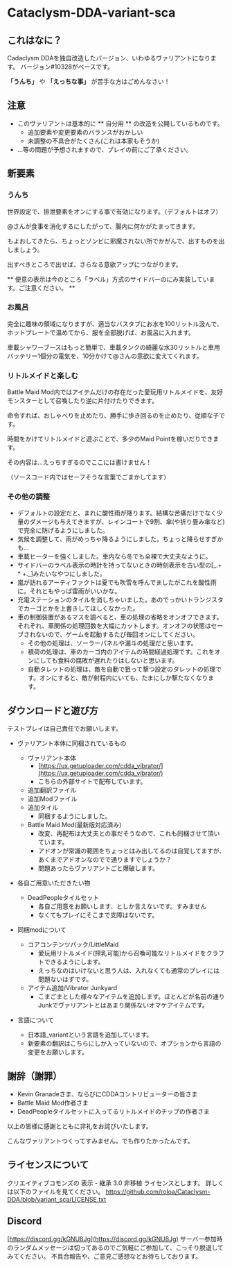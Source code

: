 
# Cataclysm-DDA-variant-sca

## これはなに？

Cadaclysm DDAを独自改造したバージョン、いわゆるヴァリアントになります。
バージョン#10328がベースです。

 **「うんち」** や **「えっちな事」** が苦手な方はごめんなさい！

## 注意

- このヴァリアントは基本的に ** 自分用 ** の改造を公開しているものです。
  - 追加要素や変更要素のバランスがおかしい
  - 未調整の不具合がたくさん(これは本家もそうか)
- ...等の問題が予想されますので、プレイの前にご了承ください。

## 新要素

### うんち

世界設定で、排泄要素をオンにする事で有効になります。（デフォルトはオフ）

@さんが食事を消化するにしたがって、腸内に何かがたまってきます。

もよおしてきたら、ちょっとゾンビに邪魔されない所でかがんで、出すものを出しましょう。

出すべきところで出せば、さらなる意欲アップにつながります。

** 便意の表示は今のところ「ラベル」方式のサイドバーのにみ実装しています。ご注意ください。 **

### お風呂

完全に趣味の領域になりますが、適当なバスタブにお水を100リットル汲んで、ホットプレートで温めてから、服を全部脱げば、お風呂に入れます。

車載シャワーブースはもっと簡単で、車載タンクの綺麗な水30リットルと車用バッテリー1個分の電気を、10分かけて@さんの意欲に変えてくれます。

### リトルメイドと楽しむ

Battle Maid Mod内ではアイテムだけの存在だった愛玩用リトルメイドを、友好モンスターとして召喚したり逆に片付けたりできます。

命令すれば、おしゃべりを止めたり、勝手に歩き回るのを止めたり、従順な子です。

時間をかけてリトルメイドと遊ぶことで、多少のMaid Pointを稼いだりできます。

その内容は...えっちすぎるのでここには書けません！

（ソースコード内ではセーフそうな言葉でごまかしてます）

### その他の調整

- デフォルトの設定だと、まれに酸性雨が降ります。結構な苦痛だけでなく少量のダメージも与えてきますが、レインコートで9割、傘(や折り畳み傘など)で完全に防げるようにしました。
- 気候を調整して、雨がめっちゃ降るようにしました。ちょっと降らせすぎかも...
- 車載ヒーターを強くしました。車内なら冬でも全裸で大丈夫なように。
- サイドバーのラベル表示の時計を持ってないときの時刻表示を古い型の[\_.+ * +.\_]みたいなやつにしました。
- 嵐が訪れるアーティファクトは夏でも吹雪を呼んでましたがこれを酸性雨に。それともやっぱ雷雨がいいかな。
- 充電ステーションのタイルを消しちゃいました。あのでっかいトランジスタでカーゴとかを上書きしてほしくなかった。
- 車の制御装置があるマスを調べると、車の処理の省略をオンオフできます。それぞれ、車関係の処理回数を大幅にカットします。オンオフの状態はセーブされないので、ゲームを起動するたび毎回オンにしてください。
  - その他の処理は、ソーラーパネルや漏斗の処理だと思います。
  - 積荷の処理は、車のカーゴ内のアイテムの時間経過処理です。これをオンにしても食料の腐敗が遅れたりはしないと思います。
  - 自動タレットの処理は、敵を自動で狙って撃つ設定のタレットの処理です。オンにすると、敵が射程内にいても、たまにしか撃たなくなります。
  
## ダウンロードと遊び方

テストプレイは自己責任でお願いします。

- ヴァリアント本体に同梱されているもの
	- ヴァリアント本体
		- [https://ux.getuploader.com/cdda_vibrator/](https://ux.getuploader.com/cdda_vibrator/)
		- こちらの外部サイトで配布しています。
	- 追加翻訳ファイル
	- 追加Modファイル
	- 追加タイル
		- 同梱するようにしました。
	- Battle Maid Mod(最新版対応済み)
		- 改変、再配布は大丈夫との事だそうなので、これも同梱させて頂いています。
		- アドオンが常識の範囲をちょっとはみ出してるのは自覚してますが、あくまでアドオンなのでで通りますでしょうか？
		- 問題あったらヴァリアントごと爆破します。

- 各自ご用意いただきたい物
	- DeadPeopleタイルセット
		- 各自ご用意をお願いします、としか言えないです。すみません
		- なくてもプレイにそこまで支障はないです。

- 同梱modについて
	- コアコンテンツパック/LittleMaid
		- 愛玩用リトルメイド(搾乳可能)から召喚可能なリトルメイドをクラフトできるようにします。
		- えっちなのはいけないと思う人は、入れなくても通常のプレイには問題ないはずです。
	- アイテム追加/Vibrator Junkyard
		- こまごまとした様々なアイテムを追加します。ほとんどが名前の通りJunkでヴァリアントとはあまり関係ないオマケアイテムです。

- 言語について
	- 日本語_variantという言語を追加しています。
	- 新要素の翻訳はこちらにしか入っていないので、オプションから言語の変更をお願いします。
	


## 謝辞（謝罪）

- Kevin Granadeさま、ならびにCDDAコントリビューターの皆さま
- Battle Maid Mod作者さま
- DeadPeopleタイルセットに入ってるリトルメイドのチップの作者さま

以上の皆様に感謝とともに非礼をお詫びいたします。

こんなヴァリアントつくってすみません。でも作りたかったんです。

## ライセンスについて

クリエイティブコモンズの 表示 - 継承 3.0 非移植 ライセンスとします。
詳しくは以下のファイルを見てください。
https://github.com/roloa/Cataclysm-DDA/blob/variant_sca/LICENSE.txt

## Discord

[https://discord.gg/kGNU8Jg](https://discord.gg/kGNU8Jg)
サーバー参加時のランダムメッセージは切ってあるのでご気軽にご参加して、こっそり脱退してみてください。
不具合報告や、ご意見ご感想などお待ちしております。

